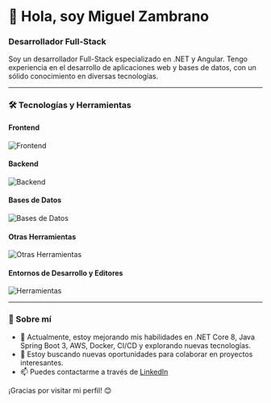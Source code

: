 # 👋 Hola, soy Miguel Zambrano

### Desarrollador Full-Stack

Soy un desarrollador Full-Stack especializado en .NET y Angular. Tengo experiencia en el desarrollo de aplicaciones web y bases de datos, con un sólido conocimiento en diversas tecnologías.

---

### 🛠️ Tecnologías y Herramientas

#### Frontend
![Frontend](https://skillicons.dev/icons?i=angular,redux,typescript,bootstrap,html,css,javascript,sass&theme=light)

#### Backend
![Backend](https://skillicons.dev/icons?i=dotnet,spring,nodejs,express&theme=light)

#### Bases de Datos
![Bases de Datos](https://skillicons.dev/icons?i=mysql,postgres&theme=light)

#### Otras Herramientas
![Otras Herramientas](https://skillicons.dev/icons?i=docker,aws,azure,git,postman,sequelize,github,maven,npm,ubuntu,sketchup,redux&theme=light)


#### Entornos de Desarrollo y Editores
![Herramientas](https://skillicons.dev/icons?i=visualstudio,vscode,sublime,intellij&theme=light)


---

### 🚀 Sobre mí

- 🌱 Actualmente, estoy mejorando mis habilidades en .NET Core 8, Java Spring Boot 3, AWS, Docker, CI/CD y explorando nuevas tecnologías.
- 💼 Estoy buscando nuevas oportunidades para colaborar en proyectos interesantes.
- 📫 Puedes contactarme a través de [LinkedIn](https://www.linkedin.com/in/miguel-zambrano-herrera/)


¡Gracias por visitar mi perfil! 😊

